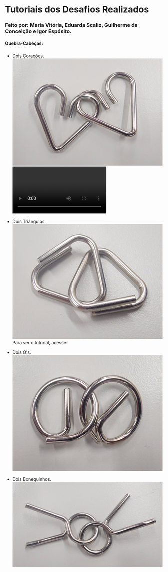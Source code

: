 # Tutoriais dos Desafios Realizados
### Feito por: Maria Vitória, Eduarda Scaliz, Guilherme da Conceição e Igor Espósito.
#### Quebra-Cabeças:

#####
- Dois Corações.
![alt text](Imagens/VideoCapture_20240503-155137.jpg)
<video controls src="Imagens/20240503_145500-1.mp4"></video>

- Dois Triângulos.
![alt text](Imagens/VideoCapture_20240503-155154.jpg)
Para ver o tutorial, acesse: 

- Dois G's.
![alt text](Imagens/VideoCapture_20240503-155219.jpg)

- Dois Bonequinhos.
![alt text](Imagens/VideoCapture_20240503-155203.jpg)
